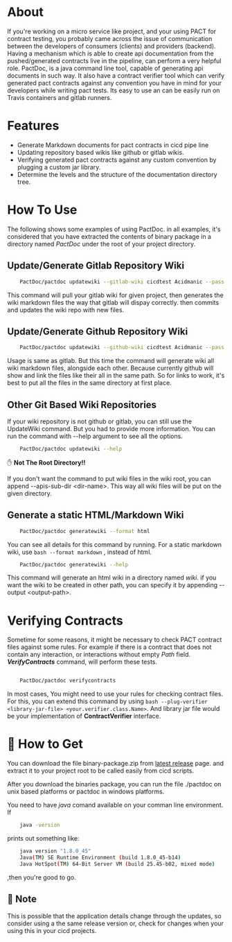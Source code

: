 About
===
If you're working on a micro service like project, and your using PACT for contract testing, you probably came across the issue of communication between the developers of consumers (clients) and providers (backend). Having a mechanism which is able to create api documentation from the pushed/generated contracts live in the pipeline, can perform a very helpful role.
PactDoc, is a java command line tool, capable of generating api documents in such way. It also have a contract verifier tool which can verify generated pact contracts against any convention you have in mind for your developers while writing pact tests. Its easy to use an can be easily run on Travis containers and gitlab runners.

Features
===

*   Generate Markdown documents for pact contracts in cicd pipe line
*   Updating repository based wikis like github or gitlab wikis.
*   Verifying generated pact contracts against any custom convention by plugging a custom jar library.
*   Determine the levels and the structure of the documentation directory tree.




How To Use
===

The following shows some examples of using PactDoc. in all examples, it's considered that you have extracted the contents of binary package in a directory named _PactDoc_ under the root of your project directory.

Update/Generate __Gitlab__ Repository Wiki
---

```bash
	PactDoc/pactdoc updatewiki --gitlab-wiki cicdtest Acidmanic --pass <your-gitlab-password>
```
This command will pull your gitlab wiki for given project, then generates the wiki markdown files the way that gitlab will dispay correctly. then commits and updates the wiki repo with new files.


Update/Generate __Github__ Repository Wiki
---

```bash
	PactDoc/pactdoc updatewiki --github-wiki cicdtest Acidmanic --pass <your-github-password>
```

Usage is same as gitlab. But this time the command will generate wiki all wiki markdown files, alongside each other. Because currently github will show and link the files like their all in the same path. So for links to work, it's best to put all the files in the same directory at first place.

__Other__ Git Based Wiki Repositories
---

If your wiki repository is not github or gitlab, you can still use the UpdateWiki command. But you had to provide more information. You can run the command with --help argument to see all the options.

```bash
	PactDoc/pactdoc updatewiki --help
```


 ✋ __Not The Root Directory!!__

If you don't want the command to put wiki files in the wiki root, you can append --apis-sub-dir &lt;dir-name&gt;. This way all wiki files will be put on the given directory.



Generate a static HTML/Markdown Wiki
---

```bash
	PactDoc/pactdoc generatewiki --format html
```

You can see all details for this command by running. For a static markdown wiki, use ```bash --format markdown``` , instead of html.

```bash
	PactDoc/pactdoc generatewiki --help
```

This command will generate an html wiki in a directory named _wiki_. if you want the wiki to be created in other path, you can specify it by appending --output &lt;output-path&gt;.


Verifying Contracts
===


Sometime for some reasons, it might be necessary to check PACT contract files against some rules. For example if there is a contract that does not contain any interaction, or interactions without empty _Path_ field. ___VerifyContracts___ command, will perform these tests.


```bash

    PactDoc/pactdoc verifycontracts
```

In most cases, You might need to use your rules for checking contract files. For this, you can extend this command by using ```bash --plug-verifier <library-jar-file> <your.verifier.class.Name>```. And library jar file would be your implementation of __ContractVerifier__ interface.

 🎁 How to Get
===

You can download the file binary-package.zip from [latest release](https://github.com/Acidmanic/PactDoc/releases/latest) page. and extract it to  your project root to be called easily from cicd scripts. 

After you download the binaries package, you can run the file ./pactdoc on unix based platforms or pactdoc in windows platforms.


 You need to have _java_ comand available on your comman line environment. If 
```bash 
	java -version
``` 
prints out something like:
```bash
	java version "1.8.0_45"
	Java(TM) SE Runtime Environment (build 1.8.0_45-b14)
	Java HotSpot(TM) 64-Bit Server VM (build 25.45-b02, mixed mode)
```
,then you're good to go.



👾 Note
----

This is possible that the application details change through the updates, so consider using a the same release version or, check for changes when your using this in your cicd projects.